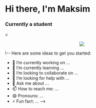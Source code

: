 # Hi there, I'm Maksim
### Currently a student
<<div id="header" align="center">
  <img src=https://i.giphy.com/media/v1.Y2lkPTc5MGI3NjExMWlpczZkamczbzMydGVnaTl5bDd1aGQ2dG92bDA5dTE1NGw3OGMxdCZlcD12MV9pbnRlcm5hbF9naWZfYnlfaWQmY3Q9cw/M9gbBd9nbDrOTu1Mqx/giphy.gif>
</div>!--
 Here are some ideas to get you started:

- 🔭 I’m currently working on ...
- 🌱 I’m currently learning ...
- 👯 I’m looking to collaborate on ...
- 🤔 I’m looking for help with ...
- 💬 Ask me about ...
- 📫 How to reach me: ...
- 😄 Pronouns: ...
- ⚡ Fun fact: ...
-->
